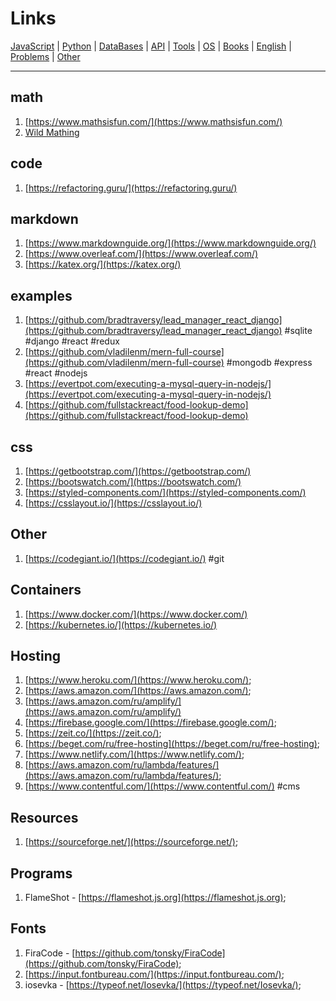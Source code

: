 # Links

[JavaScript](./javascript.md) | [Python](./python.md) | [DataBases](./databases.md) | [API](./api.md) | [Tools](./tools.md) | [OS](./os.md) | [Books](./books.md) | [English](./english.md) | [Problems](./problems.md) | [Other](./other.md)

---

## math

1. [https://www.mathsisfun.com/](https://www.mathsisfun.com/) 
2. [Wild Mathing](https://www.youtube.com/channel/UCj0Od_id0gPbmwZ65U8xwrw)

## code

1. [https://refactoring.guru/](https://refactoring.guru/)

## markdown

1. [https://www.markdownguide.org/](https://www.markdownguide.org/)
2. [https://www.overleaf.com/](https://www.overleaf.com/)
3. [https://katex.org/](https://katex.org/)

## examples

1. [https://github.com/bradtraversy/lead_manager_react_django](https://github.com/bradtraversy/lead_manager_react_django) #sqlite #django #react #redux
1. [https://github.com/vladilenm/mern-full-course](https://github.com/vladilenm/mern-full-course) #mongodb #express #react #nodejs
1. [https://evertpot.com/executing-a-mysql-query-in-nodejs/](https://evertpot.com/executing-a-mysql-query-in-nodejs/)
1. [https://github.com/fullstackreact/food-lookup-demo](https://github.com/fullstackreact/food-lookup-demo)

## css

1. [https://getbootstrap.com/](https://getbootstrap.com/)
2. [https://bootswatch.com/](https://bootswatch.com/)
3. [https://styled-components.com/](https://styled-components.com/)
4. [https://csslayout.io/](https://csslayout.io/)

## Other 

1. [https://codegiant.io/](https://codegiant.io/) #git

## Containers

1. [https://www.docker.com/](https://www.docker.com/)
2. [https://kubernetes.io/](https://kubernetes.io/)

## Hosting

1. [https://www.heroku.com/](https://www.heroku.com/);
1. [https://aws.amazon.com/](https://aws.amazon.com/);
1. [https://aws.amazon.com/ru/amplify/](https://aws.amazon.com/ru/amplify/)
1. [https://firebase.google.com/](https://firebase.google.com/);
1. [https://zeit.co/](https://zeit.co/);
1. [https://beget.com/ru/free-hosting](https://beget.com/ru/free-hosting);
1. [https://www.netlify.com/](https://www.netlify.com/);
1. [https://aws.amazon.com/ru/lambda/features/](https://aws.amazon.com/ru/lambda/features/);
1. [https://www.contentful.com/](https://www.contentful.com/) #cms

## Resources

1. [https://sourceforge.net/](https://sourceforge.net/);

## Programs

1. FlameShot - [https://flameshot.js.org](https://flameshot.js.org);

## Fonts

1. FiraCode - [https://github.com/tonsky/FiraCode](https://github.com/tonsky/FiraCode);
1. [https://input.fontbureau.com/](https://input.fontbureau.com/);
1. iosevka - [https://typeof.net/Iosevka/](https://typeof.net/Iosevka/);
